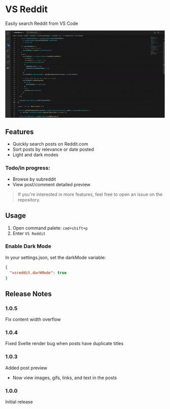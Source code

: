 # VS Reddit

Easily search Reddit from VS Code

<img src="media/vsreddit-demo.gif"/>

## Features

- Quickly search posts on Reddit.com
- Sort posts by relevance or date posted
- Light and dark modes
### Todo/in progress:
- Browse by subreddit
- View post/comment detailed preview

> If you're interested in more features, feel free to open an issue on the repository.

## Usage

1. Open command palete: `cmd+shift+p`
2. Enter `VS Reddit`

### Enable Dark Mode

In your settings.json, set the darkMode variable:
```json
{
  "vsreddit.darkMode": true
}
```

## Release Notes

### 1.0.5

Fix content width overflow

### 1.0.4

Fixed Svelte render bug when posts have duplicate titles

### 1.0.3

Added post preview
- Now view images, gifs, links, and text in the posts

### 1.0.0

Initial release
